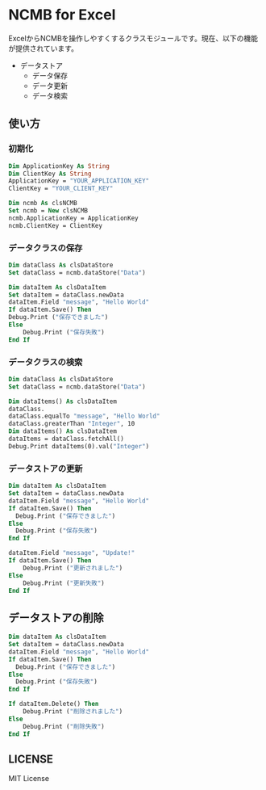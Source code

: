 # NCMB for Excel

ExcelからNCMBを操作しやすくするクラスモジュールです。現在、以下の機能が提供されています。

- データストア
  - データ保存
  - データ更新
  - データ検索

## 使い方

### 初期化

```vb
Dim ApplicationKey As String
Dim ClientKey As String
ApplicationKey = "YOUR_APPLICATION_KEY"
ClientKey = "YOUR_CLIENT_KEY"

Dim ncmb As clsNCMB
Set ncmb = New clsNCMB
ncmb.ApplicationKey = ApplicationKey
ncmb.ClientKey = ClientKey
```

### データクラスの保存

```vb
Dim dataClass As clsDataStore
Set dataClass = ncmb.dataStore("Data")

Dim dataItem As clsDataItem
Set dataItem = dataClass.newData
dataItem.Field "message", "Hello World"
If dataItem.Save() Then
Debug.Print ("保存できました")
Else
    Debug.Print ("保存失敗")
End If
```

### データクラスの検索

```vb
Dim dataClass As clsDataStore
Set dataClass = ncmb.dataStore("Data")

Dim dataItems() As clsDataItem
dataClass.
dataClass.equalTo "message", "Hello World"
dataClass.greaterThan "Integer", 10
Dim dataItems() As clsDataItem
dataItems = dataClass.fetchAll()
Debug.Print dataItems(0).val("Integer")
```

### データストアの更新

```vb
Dim dataItem As clsDataItem
Set dataItem = dataClass.newData
dataItem.Field "message", "Hello World"
If dataItem.Save() Then
  Debug.Print ("保存できました")
Else
  Debug.Print ("保存失敗")
End If

dataItem.Field "message", "Update!"
If dataItem.Save() Then
    Debug.Print ("更新されました")
Else
    Debug.Print ("更新失敗")
End If
```

## データストアの削除

```vb
Dim dataItem As clsDataItem
Set dataItem = dataClass.newData
dataItem.Field "message", "Hello World"
If dataItem.Save() Then
  Debug.Print ("保存できました")
Else
  Debug.Print ("保存失敗")
End If

If dataItem.Delete() Then
    Debug.Print ("削除されました")
Else
    Debug.Print ("削除失敗")
End If
```

## LICENSE

MIT License